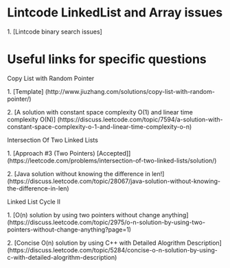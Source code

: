 # Lintcode LinkedList and Array issues
<p>1. [Lintcode binary search issues]

# Useful links for specific questions
<p>Copy List with Random Pointer
<p>1. [Template] (http://www.jiuzhang.com/solutions/copy-list-with-random-pointer/)
<p>2. [A solution with constant space complexity O(1) and linear time complexity O(N)] (https://discuss.leetcode.com/topic/7594/a-solution-with-constant-space-complexity-o-1-and-linear-time-complexity-o-n)

<p>Intersection Of Two Linked Lists
<p>1. [Approach #3 (Two Pointers) [Accepted]] (https://leetcode.com/problems/intersection-of-two-linked-lists/solution/)
<p>2. [Java solution without knowing the difference in len!] (https://discuss.leetcode.com/topic/28067/java-solution-without-knowing-the-difference-in-len)

<p>Linked List Cycle II
<p>1. [O(n) solution by using two pointers without change anything] (https://discuss.leetcode.com/topic/2975/o-n-solution-by-using-two-pointers-without-change-anything?page=1)
<p>2. [Concise O(n) solution by using C++ with Detailed Alogrithm Description] (https://discuss.leetcode.com/topic/5284/concise-o-n-solution-by-using-c-with-detailed-alogrithm-description)
